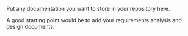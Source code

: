 Put any documentation you want to store in your repository here.

A good starting point would be to add your requirements analysis and design documents.